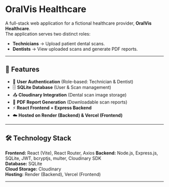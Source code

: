 # OralVis Healthcare

A full-stack web application for a fictional healthcare provider, **OralVis Healthcare**.  
The application serves two distinct roles:

- **Technicians** → Upload patient dental scans.  
- **Dentists** → View uploaded scans and generate PDF reports.  

---

## 🚀 Features

- 🔐 **User Authentication** (Role-based: Technician & Dentist)  
- 🗄️ **SQLite Database** (User & Scan management)  
- 📤 **Cloudinary Integration** (Dental scan image storage)  
- 🧾 **PDF Report Generation** (Downloadable scan reports)  
- ⚡ **React Frontend + Express Backend**  
- ☁️ **Hosted on Render (Backend) & Vercel (Frontend)**  

---

## 🛠️ Technology Stack

**Frontend:** React (Vite), React Router, Axios 
**Backend:** Node.js, Express.js, SQLite, JWT, bcryptjs, multer, Cloudinary SDK  
**Database:** SQLite  
**Cloud Storage:** Cloudinary  
**Hosting:** Render (Backend), Vercel (Frontend)  

---

